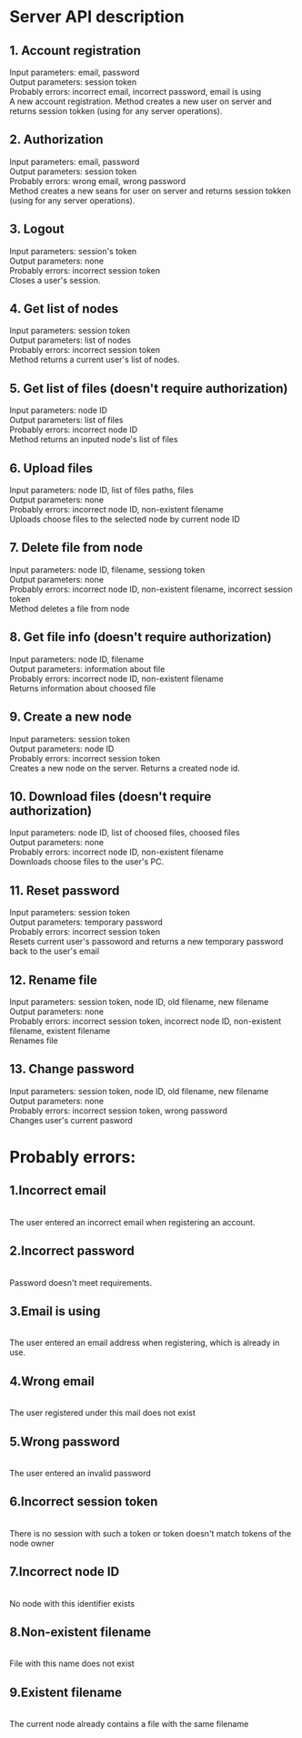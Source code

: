 # Server API description

<h2>1. Account registration </h2>
Input parameters: email, password <br>
Output parameters: session token <br>
Probably errors: incorrect email, incorrect password, email is using<br>
A new account registration. Method creates a new user on server and returns session tokken (using for any server operations). <br>

<h2>2. Authorization </h2>
Input parameters: email, password <br>
Output parameters: session token <br>
Probably errors: wrong email, wrong password <br>
Method creates a new seans for user on server and returns session tokken (using for any server operations). <br>

<h2>3. Logout </h2>
Input parameters: session's token <br>
Output parameters: none <br>
Probably errors: incorrect session token<br>
Closes a user's session. <br>

<h2>4. Get list of nodes </h2>
Input parameters: session token <br>
Output parameters: list of nodes <br>
Probably errors: incorrect session token<br>
Method returns a current user's list of nodes.<br>

<h2>5. Get list of files (doesn't require authorization) </h2>
Input parameters: node ID <br>
Output parameters: list of files <br>
Probably errors: incorrect node ID <br>
Method returns an inputed node's list of files <br> 

<h2>6. Upload files </h2>
Input parameters: node ID, list of files paths, files <br>
Output parameters: none <br>
Probably errors: incorrect node ID, non-existent filename<br>
Uploads choose files to the selected node by current node ID <br> 

<h2>7. Delete file from node </h2>
Input parameters: node ID, filename, sessiong token <br>
Output parameters: none <br>
Probably errors: incorrect node ID, non-existent filename, incorrect session token<br>
Method deletes a file from node<br> 

<h2>8. Get file info (doesn't require authorization) </h2>
Input parameters: node ID, filename <br>
Output parameters: information about file <br>
Probably errors: incorrect node ID, non-existent filename<br>
Returns information about choosed file <br> 

<h2>9. Create a new node</h2>
Input parameters: session token<br>
Output parameters: node ID <br>
Probably errors: incorrect session token<br>
Creates a new node on the server. Returns a created node id.<br> 

<h2>10. Download files (doesn't require authorization)</h2>
Input parameters: node ID, list of choosed files, choosed files<br>
Output parameters: none <br>
Probably errors: incorrect node ID, non-existent filename<br>
Downloads choose files to the user's PC.<br> 

<h2>11. Reset password </h2>
Input parameters: session token<br>
Output parameters: temporary password <br>
Probably errors: incorrect session token<br>
Resets current user's passoword and returns a new temporary password back to the user's email<br> 

<h2>12. Rename file</h2>
Input parameters: session token, node ID, old filename, new filename <br>
Output parameters: none <br>
Probably errors: incorrect session token, incorrect node ID, non-existent filename, existent filename<br>
Renames file<br> 

<h2>13. Change password</h2>
Input parameters: session token, node ID, old filename, new filename <br>
Output parameters: none <br>
Probably errors: incorrect session token, wrong password<br>
Changes user's current pasword<br> 

<h1>Probably errors:</h1>
<h2>1.Incorrect email</h2><br>
The user entered an incorrect email when registering an account. <br>

<h2>2.Incorrect password</h2><br>
Password doesn't meet requirements. <br>

<h2>3.Email is using</h2><br>
The user entered an email address when registering, which is already in use. <br>


<h2>4.Wrong email</h2><br>
The user registered under this mail does not exist <br>

<h2>5.Wrong password</h2><br>
The user entered an invalid password<br>

<h2>6.Incorrect session token</h2><br>
There is no session with such a token or token doesn't match tokens of the node owner<br>

<h2>7.Incorrect node ID</h2><br>
No node with this identifier exists<br>

<h2>8.Non-existent filename</h2><br>
File with this name does not exist<br>

<h2>9.Existent filename</h2><br>
The current node already contains a file with the same filename<br>


